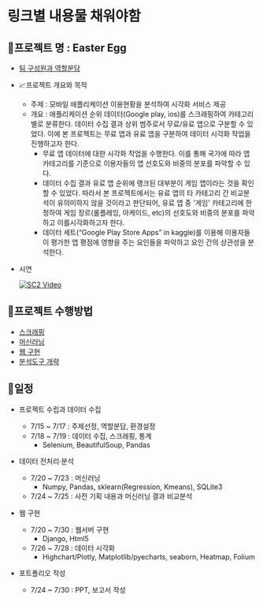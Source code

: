 # 링크별 내용물 채워야함



## :white_square_button:프로젝트 명 : Easter Egg

- [팀 구성원과 역할분담](https://github.com/creamcheesesteak/Project_EasterEgg/tree/master/home)
- :chart_with_upwards_trend:프로젝트 개요와 목적
  - 주제 : 모바일 애플리케이션 이용현황을 분석하여 시각화 서비스 제공
  - 개요 : 애플리케이션 순위 데이터(Google play, ios)를 스크래핑하여 카테고리 별로 분류한다. 데이터 수집 결과 상위 범주로서 무료/유료 앱으로 구분할 수 있었다. 이에 본 프로젝트는 무료 앱과 유료 앱을 구분하여 데이터 시각화 작업을 진행하고자 한다. 
    - 무료 앱 데이터에 대한 시각화 작업을 수행한다. 이를 통해 국가에 따라 앱 카테고리를 기준으로 이용자들의 앱 선호도와 비중의 분포를 파악할 수 있다. 
    - 데이터 수집 결과 유료 앱 순위에 랭크된 대부분이 게임 앱이라는 것을 확인할 수 있었다. 따라서 본 프로젝트에서는 유료 앱의 타 카테고리 간 비교분석이 유의미하지 않을 것이라고 판단되어, 유료 앱 중 '게임' 카테고리에 한정하여 게임 장르(롤플레잉, 아케이드, etc)의 선호도와 비중의 분포를 파악하고 이를시각화하고자 한다. 
    - 데이터 세트(“Google Play Store Apps” in kaggle)를 이용해 이용자들이 평가한 앱 평점에 영향을 주는 요인들을 파악하고 요인 간의 상관성을 분석한다. 

- 시연

  [![SC2 Video](https://img.youtube.com/vi/p70Zis63m28/0.jpg)](https://www.youtube.com/watch?v=p70Zis63m28)



## :white_square_button:프로젝트 수행방법

* [스크래핑](https://github.com/creamcheesesteak/Project_EasterEgg/tree/master/scraping)
* [머신러닝](https://github.com/creamcheesesteak/Project_EasterEgg/tree/master/ML)
* [웹 구현](https://github.com/creamcheesesteak/Project_EasterEgg/tree/master/templates)
* [분석도구 개략](https://github.com/creamcheesesteak/Project_EasterEgg/tree/master/web_config)

## :white_square_button:일정

- 프로젝트 수립과 데이터 수집

  - 7/15 ~ 7/17 : 주제선정, 역할분담, 환경설정
  - 7/18 ~ 7/19 : 데이터 수집, 스크래핑, 통계
    - Selenium, BeautifulSoup, Pandas

- 데이터 전처리·분석

  - 7/20 ~ 7/23 : 머신러닝
    - Numpy, Pandas, sklearn(Regression, Kmeans), SQLite3
  - 7/24 ~ 7/25 : 사전 기획 내용과 머신러닝 결과 비교분석

- 웹 구현

  - 7/20 ~ 7/30 : 웹서버 구현
    - Django, Html5
  - 7/26 ~ 7/28 : 데이터 시각화
    - Highchart/Plotly, Matplotlib/pyecharts, seaborn, Heatmap, Folium

- 포트폴리오 작성 

  - 7/24 ~ 7/30 : PPT, 보고서 작성











